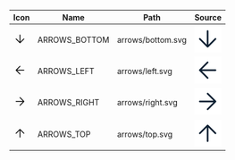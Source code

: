 | Icon | Name | Path | Source |
|---|---|---|---|
| <svg width="24" height="24" viewBox="0 0 24 24" xmlns="http://www.w3.org/2000/svg"><path fill-rule="evenodd" clip-rule="evenodd" d="M4.47 11.47a.75.75 0 000 1.06l7 7a.75.75 0 001.06 0l7-7a.75.75 0 10-1.06-1.06l-5.72 5.72V5a.75.75 0 00-1.5 0v12.19l-5.72-5.72a.75.75 0 00-1.06 0z"/></svg> | ARROWS_BOTTOM | arrows/bottom.svg | ![](/src/assets/icons/arrows/bottom.svg)
| <svg width="24" height="24" viewBox="0 0 24 24" xmlns="http://www.w3.org/2000/svg"><path fill-rule="evenodd" clip-rule="evenodd" d="M12.53 4.47a.75.75 0 00-1.06 0l-7 7a.75.75 0 000 1.06l7 7a.75.75 0 101.06-1.06l-5.72-5.72H19a.75.75 0 000-1.5H6.81l5.72-5.72a.75.75 0 000-1.06z"/></svg> | ARROWS_LEFT | arrows/left.svg | ![](/src/assets/icons/arrows/left.svg)
| <svg width="24" height="24" viewBox="0 0 24 24" xmlns="http://www.w3.org/2000/svg"><path fill-rule="evenodd" clip-rule="evenodd" d="M11.47 4.47a.75.75 0 011.06 0l7 7a.75.75 0 010 1.06l-7 7a.75.75 0 11-1.06-1.06l5.72-5.72H5a.75.75 0 010-1.5h12.19l-5.72-5.72a.75.75 0 010-1.06z"/></svg> | ARROWS_RIGHT | arrows/right.svg | ![](/src/assets/icons/arrows/right.svg)
| <svg width="24" height="24" viewBox="0 0 24 24" xmlns="http://www.w3.org/2000/svg"><path fill-rule="evenodd" clip-rule="evenodd" d="M19.53 12.53a.75.75 0 000-1.06l-7-7a.75.75 0 00-1.06 0l-7 7a.75.75 0 101.06 1.06l5.72-5.72V19a.75.75 0 001.5 0V6.81l5.72 5.72a.75.75 0 001.06 0z"/></svg> | ARROWS_TOP | arrows/top.svg | ![](/src/assets/icons/arrows/top.svg)